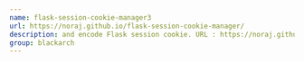 ```yaml
---
name: flask-session-cookie-manager3
url: https://noraj.github.io/flask-session-cookie-manager/
description: and encode Flask session cookie. URL : https://noraj.github.io/flask-session-cookie-manager/ Groups : blackarch blackarch-webapp
group: blackarch
---
```

